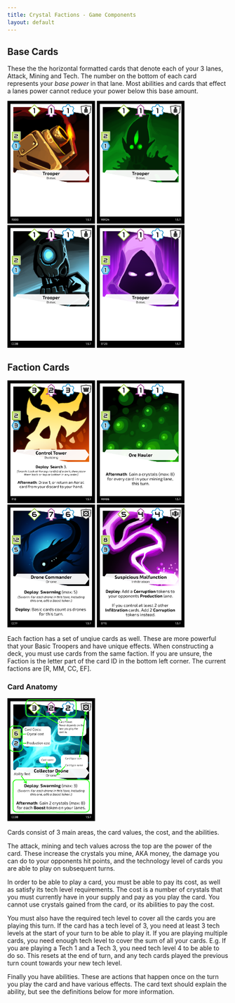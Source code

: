 ```yaml
---
title: Crystal Factions - Game Components
layout: default
---
```


## Base Cards

These the the horizontal formatted cards that denote each of your 3 lanes, Attack, Mining and Tech. The number on the bottom of each card represents your *base power* in that lane. Most abilities and cards that effect a lanes power cannot reduce your power below this base amount.

<img src="./assets/images/brig_basic.png" alt="Basic Trooper card example. 2 crystals and 1 production for a 1/1/1 power card." width="200"/> <img src="./assets/images/mmc/mmc_basic.png" alt="Basic Trooper card example. 2 crystals and 1 production for a 1/1/1 power card." width="200"/> <img src="./assets/images/cc/cc_basic.png" alt="Basic Trooper card example. 2 crystals and 1 production for a 1/1/1 power card." width="200"/> <img src="./assets/images/endra/endra_basic.png" alt="Basic Trooper card example. 2 crystals and 1 production for a 1/1/1 power card." width="200"/>

## Faction Cards

<img src="./assets/images/brig/control_tower.png" alt="" style="width:200px;height:auto;"> <img src="./assets/images/mmc/ore_haul.png" alt="" style="width:200px;height:auto;"> <img src="./assets/images/cc/Drone_Commander.png" alt="" style="width:200px;height:auto;"> <img src="./assets/images/endra/suspicious_malf.png" alt="" style="width:200px;height:auto;">

Each faction has a set of unqiue cards as well. These are more powerful that your Basic Troopers and have unique effects. When constructing a deck, you must use cards from the same faction. If you are unsure, the Faction is the letter part of the card ID in the bottom left corner. The current factions are [R, MM, CC, EF].

### Card Anatomy

<img src="./assets/images/card_anatomy.png" alt="" style="width:200px;height:auto;">

Cards consist of 3 main areas, the card values, the cost, and the abilities.

The attack, mining and tech values across the top are the power of the card. These increase the crystals you mine, AKA money, the damage you can do to your opponents hit points, and the technology level of cards you are able to play on subsequent turns.

In order to be able to play a card, you must be able to pay its cost, as well as satisfy its tech level requirements. The cost is a number of crystals that you must currently have in your supply and pay as you play the card. You cannot use crystals gained from the card, or its abilities to pay the cost.

You must also have the required tech level to cover all the cards you are playing this turn. If the card has a tech level of 3, you need at least 3 tech levels at the start of your turn to be able to play it. If you are playing multiple cards, you need enough tech level to cover the sum of all your cards. E.g. If you are playing a Tech 1 and a Tech 3, you need tech level 4 to be able to do so. This resets at the end of turn, and any tech cards played the previous turn count towards your new tech level.

Finally you have abilities. These are actions that happen once on the turn you play the card and have various effects. The card text should explain the ability, but see the definitions below for more information.

